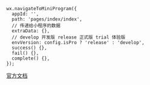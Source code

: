 ```
wx.navigateToMiniProgram({
  appId: '',
  path: 'pages/index/index',
  // 传递给小程序的数据
  extraData: {},
  // develop 开发版 release 正式版 trial 体验版
  envVersion: config.isPro ? 'release' : 'develop',
  success() {},
  fail() {},
  complete() {},
});
```

[官方文档](https://developers.weixin.qq.com/miniprogram/dev/api/open-api/miniprogram-navigate/wx.navigateToMiniProgram.html)
